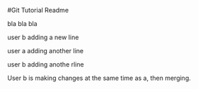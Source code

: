 #Git Tutorial Readme

bla bla bla

user b adding a  new line 

user a adding another line

user b adding anothe rline 

User b is making changes at the same time as a, then merging. 
